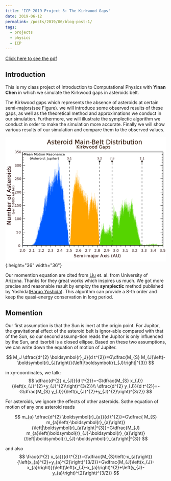 ```yaml
---
title: 'ICP 2019 Project 3: The Kirkwood Gaps'
date: 2019-06-12
permalink: /posts/2019/06/blog-post-1/
tags:
  - projects
  - physics
  - ICP
---
```

[Click here to see the pdf](..\files\Project_3.pdf)
## Introduction
This is my class project of Introduction to Computational Physics with **Yinan Chen** in which we simulate the Kirkwood gaps in asteroids belt.

The Kirkwood gaps which represents the absence of asteroids at certain semi-majors(see Figure). we will introduce some observed results of these gaps, as well as the theoretical method and approximations we conduct in our simulation. Furthermore, we will illustrate the symplectic algorithm we conduct in order to make the simulation more accurate. Finally we will show various results of our simulation and compare them to the observed values.

![Kirkwood Gaps](../images/2019_post_images/1024px-Kirkwood_Gaps.svg.png){:height="36" width="36"}

Our momention equation are cited from [Liu](http://www.u.arizona.edu/~dpsaltis/Phys305/liuetal.pdf) et. al. from University of Arizona. Thanks for they great works which inspires us much. We got more precise and reasonable result by employ the **symplectic** method published by Yoshida([Haruo Yoshida](https://www.sciencedirect.com/science/article/abs/pii/0375960190900923)). This algorithm can provide a 8-th order and keep the quasi-energy conservation in long period.

## Momention
 Our first assumption is that the Sun is inert at the origin point. For Jupitor, the gravitational effect of the asteroid belt is ignor-able compared with that of the Sun, so our second assump-tion reads the Jupitor is only influenced by the Sun, and itsorbit is a closed ellipse. Based on these two assumptions, we can write down the equation of motion of Jupiter.

$$
M_J \dfrac{d^{2} \boldsymbol{r}_J}{d t^{2}}=G\dfrac{M_{S} M_{J}\left(-\boldsymbol{r}_{J}\right)}{\left|\boldsymbol{r}_{J}\right|^{3}}
$$

in xy-coordinates, we talk:
$$
\dfrac{d^{2} x_{J}}{d t^{2}}=-G\dfrac{M_{S} x_{J}}{\left(x_{J}^{2}+y_{J}^{2}\right)^{3/2}}\\
\dfrac{d^{2} y_{J}}{d t^{2}}=-G\dfrac{M_{S} y_{J}}{\left(x_{J}^{2}+y_{J}^{2}\right)^{3/2}}
$$

For asteroids, we ignore the effects of other asteroids.  Sothe equation of motion of any one asteroid reads

$$
m_{a} \dfrac{d^{2} \boldsymbol{r}_{a}}{d t^{2}}=G\dfrac{ M_{S} m_{a}\left(-\boldsymbol{r}_{a}\right)}{\left|\boldsymbol{r}_{a}\right|^{3}}+G\dfrac{M_{J} m_{a}\left(\boldsymbol{r}_{J}-\boldsymbol{r}_{a}\right)}{\left|\boldsymbol{r}_{J}-\boldsymbol{r}_{a}\right|^{3}}
$$

and also
$$
\frac{d^{2} x_{a}}{d t^{2}}=G\dfrac{M_{S}\left(-x_{a}\right)}{\left(x_{a}^{2}+y_{a}^{2}\right)^{3/2}}+G\dfrac{M_{J}\left(x_{J}-x_{a}\right)}{\left(\left(x_{J}-x_{a}\right)^{2}+\left(y_{J}-y_{a}\right)^{2}\right)^{3/2}}
$$
